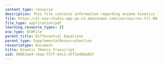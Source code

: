 ```yaml
---
content_type: resource
description: This file contains information regarding enzyme kinetics transcript.
file: https://ol-ocw-studio-app-qa.s3.amazonaws.com/courses/res-tll-004-stem-concept-videos-fall-2013/90661ae9cbaa727f64c2e5f2a466a8d7_MITRES_TLL-004F13_EnzyKine.pdf
file_type: application/pdf
learning_resource_types: []
ocw_type: OCWFile
parent_title: Differential Equations
parent_type: SupplementalResourceSection
resourcetype: Document
title: Kinetic Theory Transcript
uid: 90661ae9-cbaa-727f-64c2-e5f2a466a8d7
---
```

